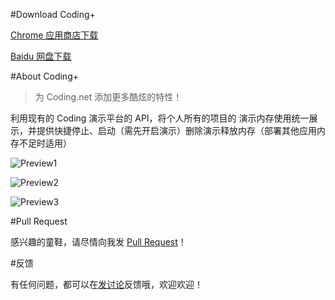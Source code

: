 #Download Coding+ 

[Chrome 应用商店下载][6]

[Baidu 网盘下载][7]

#About Coding+

>为 Coding.net 添加更多酷炫的特性！

利用现有的 Coding 演示平台的 API，将个人所有的项目的 演示内存使用统一展示，并提供快捷停止、启动（需先开启演示）删除演示释放内存（部署其他应用内存不足时适用）

![Preview1][3]

![Preview2][4]

![Preview3][5]


#Pull Request

感兴趣的童鞋，请尽情向我发 [Pull Request][1]！

#反馈

有任何问题，都可以在[发讨论][2]反馈哦，欢迎欢迎！

[1]: https://coding.net/u/bluishoul/p/coding-plus/git/pulls
[2]: https://coding.net/u/bluishoul/p/coding-plus/topic
[3]: https://dn-coding-net-production-pp.qbox.me/03257481-357e-45d5-9c6d-16288150d639.jpg
[4]: https://dn-coding-net-production-pp.qbox.me/dcf61c00-2374-4af8-8fbe-538b07f7b1ec.jpg
[5]: https://dn-coding-net-production-pp.qbox.me/77e8b6a0-770e-4da5-a42a-54d9309d0a00.jpg
[6]: https://chrome.google.com/webstore/detail/acnaapkhlmodemlhcemfkdmnmdflfaec
[7]: http://pan.baidu.com/s/1eQvPhRk


